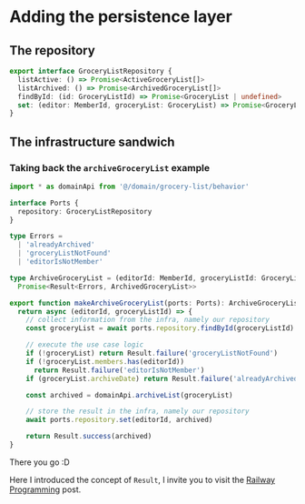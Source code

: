 # Adding the persistence layer

## The repository

```ts
export interface GroceryListRepository {
  listActive: () => Promise<ActiveGroceryList[]>
  listArchived: () => Promise<ArchivedGroceryList[]>
  findById: (id: GroceryListId) => Promise<GroceryList | undefined>
  set: (editor: MemberId, groceryList: GroceryList) => Promise<GroceryList>
}
```

## The infrastructure sandwich

### Taking back the `archiveGroceryList` example

```ts
import * as domainApi from '@/domain/grocery-list/behavior'

interface Ports {
  repository: GroceryListRepository
}

type Errors =
  | 'alreadyArchived'
  | 'groceryListNotFound'
  | 'editorIsNotMember'

type ArchiveGroceryList = (editorId: MemberId, groceryListId: GroceryListId) =>
  Promise<Result<Errors, ArchivedGroceryList>>

export function makeArchiveGroceryList(ports: Ports): ArchiveGroceryList {
  return async (editorId, groceryListId) => {
    // collect information from the infra, namely our repository
    const groceryList = await ports.repository.findById(groceryListId)

    // execute the use case logic
    if (!groceryList) return Result.failure('groceryListNotFound')
    if (!groceryList.members.has(editorId))
      return Result.failure('editorIsNotMember')
    if (groceryList.archiveDate) return Result.failure('alreadyArchived')

    const archived = domainApi.archiveList(groceryList)

    // store the result in the infra, namely our repository
    await ports.repository.set(editorId, archived)

    return Result.success(archived)
}
```

There you go :D

Here I introduced the concept of `Result`, I invite you to visit the [Railway Programming](../../small-bits/2025-05-04-railway-programming.md) post.
